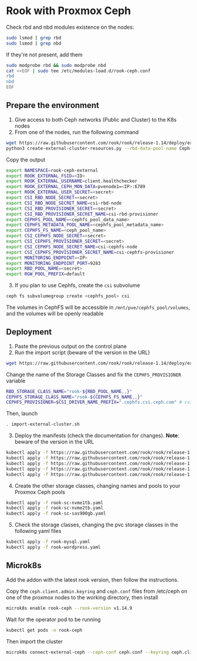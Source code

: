 # Rook with Proxmox Ceph

Check rbd and nbd modules existence on the nodes:

```bash
sudo lsmod | grep rbd
sudo lsmod | grep nbd
```

If they're not present, add them

```bash
sudo modprobe rbd && sudo modprobe nbd
cat <<EOF | sudo tee /etc/modules-load.d/rook-ceph.conf
rbd
nbd
EOF
```

## Prepare the environment

1. Give access to both Ceph networks (Public and Cluster) to the K8s nodes
2. From one of the nodes, run the following command

```bash
wget https://raw.githubusercontent.com/rook/rook/release-1.14/deploy/examples/create-external-cluster-resources.py -O create-external-cluster-resources.py
python3 create-external-cluster-resources.py --rbd-data-pool-name Ceph-NVMe2TB  --cephfs-filesystem-name Cephfs-SSD2T --namespace rook-ceph-external --format bash 
```

Copy the output

```bash
export NAMESPACE=rook-ceph-external
export ROOK_EXTERNAL_FSID=<ID>
export ROOK_EXTERNAL_USERNAME=client.healthchecker
export ROOK_EXTERNAL_CEPH_MON_DATA=pvenode1=<IP>:6789
export ROOK_EXTERNAL_USER_SECRET=<secret>
export CSI_RBD_NODE_SECRET=<secret>
export CSI_RBD_NODE_SECRET_NAME=csi-rbd-node
export CSI_RBD_PROVISIONER_SECRET=<secret>
export CSI_RBD_PROVISIONER_SECRET_NAME=csi-rbd-provisioner
export CEPHFS_POOL_NAME=<cephfs_pool_data_name>
export CEPHFS_METADATA_POOL_NAME=<cephfs_pool_metadata_name>
export CEPHFS_FS_NAME=<ceph_pool_name>
export CSI_CEPHFS_NODE_SECRET=<secret>
export CSI_CEPHFS_PROVISIONER_SECRET=<secret>
export CSI_CEPHFS_NODE_SECRET_NAME=csi-cephfs-node
export CSI_CEPHFS_PROVISIONER_SECRET_NAME=csi-cephfs-provisioner
export MONITORING_ENDPOINT=<IP>
export MONITORING_ENDPOINT_PORT=9283
export RBD_POOL_NAME=<secret>
export RGW_POOL_PREFIX=default
```

3. If you plan to use Cephfs, create the `csi` subvolume

```bash
ceph fs subvolumegroup create <cephfs_pool> csi
```

The volumes in CephFS will be accessible in `/mnt/pve/cephfs_pool/volumes`, and the volumes will be openly readable

## Deployment

1. Paste the previous output on the control plane
2. Run the import script (beware of the version in the URL)

```bash
wget https://raw.githubusercontent.com/rook/rook/release-1.14/deploy/examples/import-external-cluster.sh -O import-external-cluster.sh
```

Change the name of the Storage Classes and fix the `CEPHFS_PROVISIONER` variable

```bash
RBD_STORAGE_CLASS_NAME="rook-${RBD_POOL_NAME,,}"
CEPHFS_STORAGE_CLASS_NAME="rook-${CEPHFS_FS_NAME,,}"
CEPHFS_PROVISIONER=$CSI_DRIVER_NAME_PREFIX=".cephfs.csi.ceph.com" # csi-provisioner-name
```

Then, launch

```bash
. import-external-cluster.sh
```

3. Deploy the manifests (check the documentation for changes). **Note**: beware of the version in the URL

```bash
kubectl apply -f https://raw.githubusercontent.com/rook/rook/release-1.14/deploy/examples/common.yaml
kubectl apply -f https://raw.githubusercontent.com/rook/rook/release-1.14/deploy/examples/crds.yaml
kubectl apply -f https://raw.githubusercontent.com/rook/rook/release-1.14/deploy/examples/operator.yaml
kubectl apply -f https://raw.githubusercontent.com/rook/rook/release-1.14/deploy/examples/common-external.yaml
kubectl apply -f https://raw.githubusercontent.com/rook/rook/release-1.14/deploy/examples/cluster-external.yaml
```

4. Create the other storage classes, changing names and pools to your Proxmox Ceph pools

```bash
kubectl apply -f rook-sc-nvme1tb.yaml
kubectl apply -f rook-sc-nvme2tb.yaml
kubectl apply -f rook-sc-sas900gb.yaml
```

5. Check the storage classes, changing the pvc storage classes in the following yaml files

```bash
kubectl apply -f rook-mysql.yaml
kubectl apply -f rook-wordpress.yaml
```

## Microk8s

Add the addon with the latest rook version, then follow the instructions.

Copy the `ceph.client.admin.keyring` and `ceph.conf` files from /etc/ceph on one of the proxmox nodes to the working directory, then install

```bash
microk8s enable rook-ceph --rook-version v1.14.9
```

Wait for the operator pod to be running

```bash
kubectl get pods -n rook-ceph
```

Then import the cluster

```bash
microk8s connect-external-ceph --ceph-conf ceph.conf --keyring ceph.client.admin.keyring --rbd-pool Ceph-NVMe2TB
```
